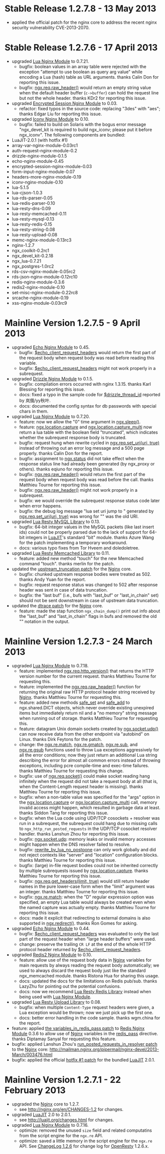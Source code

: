 <!---
    @title         ChangeLog 1.2.7
    @creator       Yichun Zhang
    @created       2013-02-23 06:51 GMT
--->


#  Stable Release 1.2.7.8 - 13 May 2013
* applied the official patch for the nginx core to address the recent nginx
security vulnerability CVE-2013-2070.

#  Stable Release 1.2.7.6 - 17 April 2013
* upgraded [Lua Nginx Module](lua-nginx-module.html) to 0.7.21.
    * bugfix: boolean values in an array table were rejected with the exception "attempt to use boolean as query arg value" while encoding a Lua (hash) table as URL arguments. thanks Calin Don for reporting this issue.
    * bugfix: [ngx.req.raw_header()](http://wiki.nginx.org/HttpLuaModule#ngx.req.raw_header) would return an empty string value when the default header buffer (`c->buffer`) can hold the request line but not the whole header. thanks KDr2 for reporting this issue.
* upgraded [Encrypted Session Nginx Module](encrypted-session-nginx-module.html) to 0.03.
    * refactor: fixed typos in the source code: replacing "3des" with "aes"; thanks Edgar Liu for reporting this issue.
* upgraded [Iconv Nginx Module](iconv-nginx-module.html) to 0.10.
    * bugfix: failed to build on Solaris with the bogus error message "ngx_devel_kit is required to build ngx_iconv; please put it before ngx_iconv".
The following components are bundled:
* LuaJIT-2.0.1 (with hotfix #1)
* array-var-nginx-module-0.03rc1
* auth-request-nginx-module-0.2
* drizzle-nginx-module-0.1.5
* echo-nginx-module-0.45
* encrypted-session-nginx-module-0.03
* form-input-nginx-module-0.07
* headers-more-nginx-module-0.19
* iconv-nginx-module-0.10
* lua-5.1.5
* lua-cjson-1.0.3
* lua-rds-parser-0.05
* lua-redis-parser-0.10
* lua-resty-dns-0.09
* lua-resty-memcached-0.11
* lua-resty-mysql-0.13
* lua-resty-redis-0.15
* lua-resty-string-0.08
* lua-resty-upload-0.08
* memc-nginx-module-0.13rc3
* nginx-1.2.7
* ngx_coolkit-0.2rc1
* ngx_devel_kit-0.2.18
* ngx_lua-0.7.21
* ngx_postgres-1.0rc2
* rds-csv-nginx-module-0.05rc2
* rds-json-nginx-module-0.12rc10
* redis-nginx-module-0.3.6
* redis2-nginx-module-0.10
* set-misc-nginx-module-0.22rc8
* srcache-nginx-module-0.19
* xss-nginx-module-0.03rc9

#  Mainline Version 1.2.7.5 - 9 April 2013
* upgraded [Echo Nginx Module](echo-nginx-module.html) to 0.45.
    * bugfix: [$echo_client_request_headers](http://wiki.nginx.org/HttpEchoModule#.24echo_client_request_headers) would return the first part of the request body when request body was read before reading this variable.
    * bugfix: [$echo_client_request_headers](http://wiki.nginx.org/HttpEchoModule#.24echo_client_request_headers) might not work properly in a subrequest.
* upgraded [Drizzle Nginx Module](drizzle-nginx-module.html) to 0.1.5.
    * bugfix: compilation errors occurred with nginx 1.3.15. thanks Karl Blessing for reporting this issue.
    * docs: fixed a typo in the sample code for [$drizzle_thread_id](http://wiki.nginx.org/HttpDrizzleModule#.24drizzle_thread_id) reported by 岚偑/yy秋叶.
    * docs: documented the config syntax for db passwords with special chars in them.
* upgraded [Lua Nginx Module](lua-nginx-module.html) to 0.7.20.
    * feature: now we allow the "0" time argument in [ngx.sleep()](http://wiki.nginx.org/HttpLuaModule#ngx.sleep).
    * feature: [ngx.location.capture](http://wiki.nginx.org/HttpLuaModule#ngx.location.capture) and [ngx.location.capture_multi](http://wiki.nginx.org/HttpLuaModule#ngx.location.capture_multi) now return a lua table with the boolean field "truncated", which indicates whether the subrequest response body is truncated.
    * bugfix: request hung when rewrite cycled in [ngx.req.set_uri(uri, true)](http://wiki.nginx.org/HttpLuaModule#ngx.req.set_uri) instead of throwing out an error log message and a 500 page properly. thanks Calin Don for the report.
    * bugfix: assignment to [ngx.status](http://wiki.nginx.org/HttpLuaModule#ngx.status) did not take effect when the response status line had already been generated (by ngx_proxy or others). thanks eqiuno for reporting this issue.
    * bugfix: [ngx.req.raw_header()](http://wiki.nginx.org/HttpLuaModule#ngx.req.raw_header) would return the first part of the request body when request body was read before the call. thanks Matthieu Tourne for reporting this issue.
    * bugfix: [ngx.req.raw_header()](http://wiki.nginx.org/HttpLuaModule#ngx.req.raw_header) might not work properly in a subrequest.
    * bugfix: we would override the subrequest response status code later when error happens.
    * bugfix: the debug log message "lua set uri jump to <uri>" generated by [ngx.req.set_uri(uri, true)](http://wiki.nginx.org/HttpLuaModule#ngx.req.set_uri) was wrong for "<uri>" was the old URI.
* upgraded [Lua Resty MySQL Library](lua-resty-mysql-library.html) to 0.13.
    * bugfix: 64-bit integer values in the MySQL packets (like last insert ids) could not be properly parsed due to the lack of support for 64-bit integers in [LuaJIT](luajit.html)'s standard "bit" module. thanks Azure Wang for the patch implementing a temporary workaround.
    * docs: various typo fixes from Tor Hveem and doledoletree.
* upgraded [Lua Resty Memcached Library](lua-resty-memcached-library.html) to 0.11.
    * feature: added new method "touch" for the new Memcached command "touch". thanks merlin for the patch.
* updated the [upstream_truncation patch](https://raw.github.com/agentzh/ngx_openresty/master/patches/nginx-1.2.7-upstream_truncation.patch) for
the [Nginx](nginx.html) core.
    * bugfix: chunked upstream response bodies were treated as 502. thanks Andy Yuan for the report.
    * bugfix: request response status was changed to 502 after response header was sent in case of data truncation.
    * bugfix: the "last buf" (i.e., bufs with "last_buf" or "last_in_chain" set) should not be sent downstream in case of upstream data truncation.
* updated the [dtrace patch](https://raw.github.com/agentzh/ngx_openresty/master/patches/nginx-1.2.7-dtrace.patch) for
the [Nginx](nginx.html) core.
    * feature: made the stap function `ngx_chain_dump()` print out info about the "last_buf" and "last_in_chain" flags in bufs and removed the old "<eof>" notation in the output.

#  Mainline Version 1.2.7.3 - 24 March 2013
* upgraded [Lua Nginx Module](lua-nginx-module.html) to 0.7.18.
    * feature: implemented [ngx.req.http_version()](http://wiki.nginx.org/HttpLuaModule#ngx.req.http_version) that returns the HTTP version number for the current request. thanks Matthieu Tourne for requesting this.
    * feature: implemented the [ngx.req.raw_header()](http://wiki.nginx.org/HttpLuaModule#ngx.req.raw_header) function for returning the original raw HTTP protocol header string received by [Nginx](nginx.html). thanks Matthieu Tourne for requesting this.
    * feature: added new methods [safe_set](http://wiki.nginx.org/HttpLuaModule#ngx.shared.DICT.safe_set) and [safe_add](http://wiki.nginx.org/HttpLuaModule#ngx.shared.DICT.safe_add) to ngx.shared.DICT objects, which never override existing unexpired items but immediately return nil and a "no memory" string message when running out of storage. thanks Matthieu Tourne for requesting this.
    * feature: datagram Unix domain sockets created by [ngx.socket.udp()](http://wiki.nginx.org/HttpLuaModule#ngx.socket.udp) can now receive data from the other endpoint via "autobind" on Linux. thanks Dirk Feytons for the patch.
    * change: the [ngx.re.match](http://wiki.nginx.org/HttpLuaModule#ngx.re.match), [ngx.re.gmatch](http://wiki.nginx.org/HttpLuaModule#ngx.re.gmatch), [ngx.re.sub](http://wiki.nginx.org/HttpLuaModule#ngx.re.sub), and [ngx.re.gsub](http://wiki.nginx.org/HttpLuaModule#ngx.re.gsub) functions used to throw Lua exceptions aggressively for all the error conditions; now they just return an additional Lua string describing the error for almost all common errors instead of throwing exceptions, including pcre compile-time and exec-time failures. thanks Matthieu Tourne for requesting this change.
    * bugfix: use of [ngx.req.socket()](http://wiki.nginx.org/HttpLuaModule#ngx.req.socket) could make socket reading hang infinitely when the request did not take a request body at all (that is, when the Content-Length request header is missing). thanks Matthieu Tourne for reporting this issue.
    * bugfix: when a non-table value was specified for the "args" option in the [ngx.location.capture](http://wiki.nginx.org/HttpLuaModule#ngx.location.capture) or [ngx.location.capture_multi](http://wiki.nginx.org/HttpLuaModule#ngx.location.capture_multi) call, memory invalid access might happen, which resulted in garbage data at least. thanks Siddon Tang for reporting this issue.
    * bugfix: when the Lua code using UDP/TCP cosockets + resolver was run in a subrequest, the subrequest could hang due to missing calls to `ngx_http_run_posted_requests` in the UDP/TCP cosocket resolver handler. thanks Lanshun Zhou for reporting this issue.
    * bugfix: [ngx.socket.udp](http://wiki.nginx.org/HttpLuaModule#ngx.socket.udp): memory leaks or invalid memory accesses might happen when the DNS resolver failed to resolve.
    * bugfix: [rewrite_by_lua_no_postpone](http://wiki.nginx.org/HttpLuaModule#rewrite_by_lua_no_postpone) can only work globally and did not reject contexts like "server" and "location" configuration blocks. thanks Matthieu Tourne for reporting this issue.
    * bugfix: (large) in-file request bodies could not be inherited correctly by multiple subrequests issued by [ngx.location.capture](http://wiki.nginx.org/HttpLuaModule#ngx.location.capture). thanks Matthieu Tourne for reporting this issue.
    * bugfix: [ngx.req.get_headers(limit, true)](http://wiki.nginx.org/HttpLuaModule#ngx.req.get_headers) would still return header names in the pure lower-case form when the "limit" argument was an integer. thanks Matthieu Tourne for reporting this issue.
    * bugfix: [ngx.re.match](http://wiki.nginx.org/HttpLuaModule#ngx.re.match): when the "D" regular expression option was specified, an empty Lua table would always be created even when the named capture was actually empty. thanks Matthieu Tourne for reporting this issue.
    * docs: made it explicit that redirecting to external domains is also supported in [ngx.redirect()](http://wiki.nginx.org/HttpLuaModule#ngx.redirect). thanks Ron Gomes for asking.
* upgraded [Echo Nginx Module](echo-nginx-module.html) to 0.44.
    * bugfix: [$echo_client_request_headers](http://wiki.nginx.org/HttpEchoModule#.24echo_client_request_headers) was evaluated to only the last part of the request header when "large header buffers" were used.
    * change: preserve the trailing `CR LF` at the end of the whole HTTP protocol header returned by [$echo_client_request_headers](http://wiki.nginx.org/HttpEchoModule#.24echo_client_request_headers).
* upgraded [Redis2 Nginx Module](redis-2-nginx-module.html) to 0.10.
    * feature: allow use of the request body data in [Nginx](nginx.html) variables for main requests by always reading the request body automatically; we used to always discard the request body just like the standard ngx_memcached module. thanks Ristona Hua for sharing this usage.
    * docs: updated the docs for the limitations on Redis pub/sub. thanks LazyZhu for pointing out the potential confusions.
    * docs: now we recommend [Lua Resty Redis Library](lua-resty-redis-library.html) instead when being used with [Lua Nginx Module](lua-nginx-module.html).
* upgraded [Lua Resty Upload Library](lua-resty-upload-library.html) to 0.08.
    * bugfix: when multiple `Content-Type` request headers were given, a Lua exception would be thrown; now we just pick up the first one.
    * docs: better error handling in the code sample. thanks wgm.china for the report.
* feature: applied [the variables_in_redis_pass patch](https://raw.github.com/agentzh/ngx_openresty/master/patches/ngx_http_redis-0.3.6-variables_in_redis_pass.patch) to
[Redis Nginx Module](redis-nginx-module.html) 0.3.6 to allow use of [Nginx](nginx.html) variables
in the [redis_pass](http://wiki.nginx.org/HttpRedisModule#redis_pass) directive.
thanks Diptamay Sanyal for requesting this feature.
* bugfix: applied Lanshun Zhou's [run_posted_requests_in_resolver patch](https://raw.github.com/agentzh/ngx_openresty/master/patches/nginx-1.2.7-run_posted_requests_in_resolver.patch) to
the [Nginx](nginx.html) core: http://mailman.nginx.org/pipermail/nginx-devel/2013-March/003476.html
* bugfix:  applied the official [hotfix #1 patch](http://luajit.org/download/v2.0.1_hotfix1.patch) for
the bundled [LuaJIT](luajit.html) 2.0.1.

#  Mainline Version 1.2.7.1 - 22 February 2013
* upgraded the [Nginx](nginx.html) core to 1.2.7.
    * see http://nginx.org/en/CHANGES-1.2 for changes.
* upgraded [LuaJIT](luajit.html) 2.0 to 2.0.1.
    * see http://luajit.org/changes.html for changes.
* upgraded [Lua Nginx Module](lua-nginx-module.html) to 0.7.16.
    * optimize: removed the unused `size` field and related computatins from the script engine for the `ngx.re` API.
    * optimize: saved a little memory in the script engine for the `ngx.re` API.
See [ChangeLog 1.2.6](changelog-1002006.html) for change log for [OpenResty](openresty.html) 1.2.6.x.
